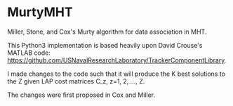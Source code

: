 # MurtyMHT
Miller, Stone, and Cox's Murty algorithm for data association in MHT.

This Python3 implementation is based heavily upon David Crouse's MATLAB code: https://github.com/USNavalResearchLaboratory/TrackerComponentLibrary.

I made changes to the code such that it will produce the K best solutions to the Z given LAP cost matrices C_z, z=1, 2, ..., Z. 

The changes were first proposed in Cox and Miller. 
